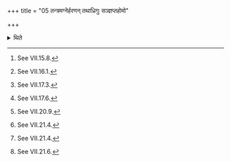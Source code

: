 +++
title = "05 तन्त्रमग्नेर्हरणन् तथाध्रिगुः सञ्ज्ञप्तहोमो"

+++

<details><summary>थिते</summary>

5. (The follwoing rites should be performed) jointly (for all the animals): the carrying forth of the fire[^1]; similarly the Adhrigu (-formulae),[^2] the libation connected with the immolation of the animal,[^3] the throwing away of the cords, the two (libations) before and after the omentum (-offering),[^4] throwing of the omentum-roasting[^5] (-fork),[^6] the libation (of ghee on the Darbha-blades thrown over the fire),[^7] and the sprinkling of water.[^8]   


[^1]: See VII.15.8.  

[^2]: See VII.16.1.  

[^3]: See VII.17.3.  

[^4]: See VII.17.6.  

[^5]: See VII.20.9.  

[^6]: See VII.21.4.  

[^7]: See VII.21.4.  

[^8]: See VII.21.6.   
</details>
